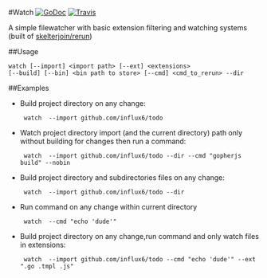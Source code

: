 #Watch
[![GoDoc](http://img.shields.io/badge/go-documentation-blue.svg?style=flat-square)](http://godoc.org/github.com/influx6/watch)
[![Travis](https://travis-ci.org/influx6/watch.svg?branch=master)](https://travis-ci.org/influx6/watch)

A simple filewatcher with basic extension filtering and watching systems (built of [skelterjoin/rerun](https://github.com/skelterjohn/rerun))

##Usage

    watch [--import] <import path> [--ext] <extensions>
    [--build] [--bin] <bin path to store> [--cmd] <cmd_to_rerun> --dir

##Examples

  - Build project directory on any change:

     ```
      watch  --import github.com/influx6/todo
     ```

  - Watch project directory import (and the current directory) path only without building for changes then run a command:

     ```
      watch  --import github.com/influx6/todo --dir --cmd "gopherjs build" --nobin
     ```

  - Build project directory and subdirectories files on any change:

     ```
      watch  --import github.com/influx6/todo --dir
     ```

  - Run command on any change within current directory

     ```
      watch  --cmd "echo 'dude'"
     ```

  - Build project directory on any change,run command and only watch files in extensions:

     ```
      watch  --import github.com/influx6/todo --cmd "echo 'dude'" --ext ".go .tmpl .js"
     ```
